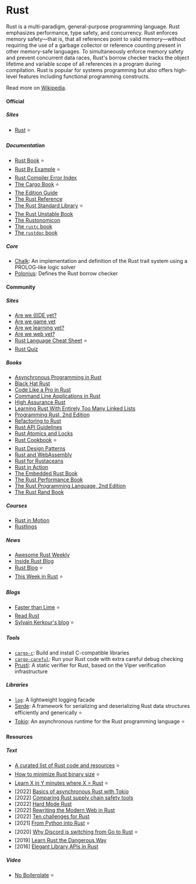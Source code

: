 # Rust

Rust is a multi-paradigm, general-purpose programming language. Rust emphasizes performance, type safety, and concurrency. Rust enforces memory safety—that is, that all references point to valid memory—without requiring the use of a garbage collector or reference counting present in other memory-safe languages. To simultaneously enforce memory safety and prevent concurrent data races, Rust's borrow checker tracks the object lifetime and variable scope of all references in a program during compilation. Rust is popular for systems programming but also offers high-level features including functional programming constructs.

Read more on [Wikipedia](https://en.wikipedia.org/wiki/Rust_(programming_language)).

#### Official

##### Sites
- [Rust](https://www.rust-lang.org) ⭐

##### Documentation
- [Rust Book](https://doc.rust-lang.org/book) ⭐
- [Rust By Example](https://doc.rust-lang.org/stable/rust-by-example) ⭐
- [Rust Compiler Error Index](https://doc.rust-lang.org/error-index.html)
- [The Cargo Book](https://doc.rust-lang.org/cargo) ⭐
- [The Edition Guide](https://doc.rust-lang.org/edition-guide)
- [The Rust Reference](https://doc.rust-lang.org/reference)
- [The Rust Standard Library](https://doc.rust-lang.org/std) ⭐
- [The Rust Unstable Book](https://doc.rust-lang.org/nightly/unstable-book)
- [The Rustonomicon](https://doc.rust-lang.org/nomicon)
- [The `rustc` book](https://doc.rust-lang.org/rustc)
- [The `rustdoc` book](https://doc.rust-lang.org/rustdoc)

##### Core
- [Chalk](https://github.com/rust-lang/chalk): An implementation and definition of the Rust trait system using a PROLOG-like logic solver
- [Polonius](https://github.com/rust-lang/polonius): Defines the Rust borrow checker

#### Community

##### Sites
- [Are we (I)DE yet?](https://areweideyet.com)
- [Are we game yet](https://arewegameyet.rs)
- [Are we learning yet?](https://www.arewelearningyet.com)
- [Are we web yet?](https://www.arewewebyet.org)
- [Rust Language Cheat Sheet](https://cheats.rs) ⭐
- [Rust Quiz](https://dtolnay.github.io/rust-quiz)

##### Books
- [Asynchronous Programming in Rust](https://rust-lang.github.io/async-book)
- [Black Hat Rust](https://kerkour.com/black-hat-rust)
- [Code Like a Pro in Rust](https://www.manning.com/books/code-like-a-pro-in-rust)
- [Command Line Applications in Rust](https://rust-cli.github.io/book)
- [High Assurance Rust](https://highassurance.rs)
- [Learning Rust With Entirely Too Many Linked Lists](https://rust-unofficial.github.io/too-many-lists)
- [Programming Rust, 2nd Edition](https://www.oreilly.com/library/view/programming-rust-2nd/9781492052586/)
- [Refactoring to Rust](https://www.manning.com/books/refactoring-to-rust)
- [Rust API Guidelines](https://rust-lang.github.io/api-guidelines)
- [Rust Atomics and Locks](https://www.oreilly.com/library/view/rust-atomics-and/9781098119430)
- [Rust Cookbook](https://rust-lang-nursery.github.io/rust-cookbook) ⭐
- [Rust Design Patterns](https://rust-unofficial.github.io/patterns)
- [Rust and WebAssembly](https://rustwasm.github.io/docs/book)
- [Rust for Rustaceans](https://nostarch.com/rust-rustaceans)
- [Rust in Action](https://www.manning.com/books/rust-in-action)
- [The Embedded Rust Book](https://doc.rust-lang.org/stable/embedded-book)
- [The Rust Performance Book](https://nnethercote.github.io/perf-book)
- [The Rust Programming Language, 2nd Edition](https://nostarch.com/rust-programming-language-2nd-edition)
- [The Rust Rand Book](https://rust-random.github.io/book)

##### Courses
- [Rust in Motion](https://www.manning.com/livevideo/rust-in-motion)
- [Rustlings](https://github.com/rust-lang/rustlings)

##### News
- [Awesome Rust Weekly](https://rust.libhunt.com/newsletter)
- [Inside Rust Blog](https://blog.rust-lang.org/inside-rust)
- [Rust Blog](https://blog.rust-lang.org) ⭐
- [This Week in Rust](https://this-week-in-rust.org) ⭐

##### Blogs
- [Faster than Lime](https://fasterthanli.me) ⭐
- [Read Rust](https://readrust.net)
- [Sylvain Kerkour's blog](https://kerkour.com/posts) ⭐

##### Tools
- [`cargo-c`](https://github.com/lu-zero/cargo-c): Build and install C-compatible libraries
- [`cargo-careful`](https://www.ralfj.de/blog/2022/09/26/cargo-careful.html): Run your Rust code with extra careful debug checking
- [Prusti](https://github.com/viperproject/prusti-dev): A static verifier for Rust, based on the Viper verification infrastructure

##### Libraries
- [`log`](https://docs.rs/log/latest/log): A lightweight logging facade
- [Serde](https://serde.rs): A framework for serializing and deserializing Rust data structures efficiently and generically ⭐
- [Tokio](https://tokio.rs): An asynchronous runtime for the Rust programming language ⭐

#### Resources

##### Text
- [A curated list of Rust code and resources](https://github.com/rust-unofficial/awesome-rust) ⭐
- [How to minimize Rust binary size](https://github.com/johnthagen/min-sized-rust) ⭐
- [Learn X in Y minutes where X = Rust](https://learnxinyminutes.com/docs/rust) ⭐
- [2022] [Basics of asynchronous Rust with Tokio](https://jbarszczewski.com/basics-of-asynchronous-rust-with-tokio)
- [2022] [Comparing Rust supply chain safety tools](https://blog.logrocket.com/comparing-rust-supply-chain-safety-tools)
- [2022] [Hard Mode Rust](https://matklad.github.io//2022/10/06/hard-mode-rust.html)
- [2022] [Rewriting the Modern Web in Rust](https://implfuture.dev/blog/rewriting-the-modern-web-in-rust)
- [2022] [Ten challenges for Rust](https://www.ncameron.org/blog/ten-challenges-for-rust)
- [2021] [From Python into Rust](https://github.com/rochacbruno/py2rs) ⭐
- [2020] [Why Discord is switching from Go to Rust](https://discord.com/blog/why-discord-is-switching-from-go-to-rust) ⭐
- [2019] [Learn Rust the Dangerous Way](https://cliffle.com/p/dangerust)
- [2016] [Elegant Library APIs in Rust](https://deterministic.space/elegant-apis-in-rust.html)

##### Video
- [No Boilerplate](https://www.youtube.com/channel/UCUMwY9iS8oMyWDYIe6_RmoA) ⭐
